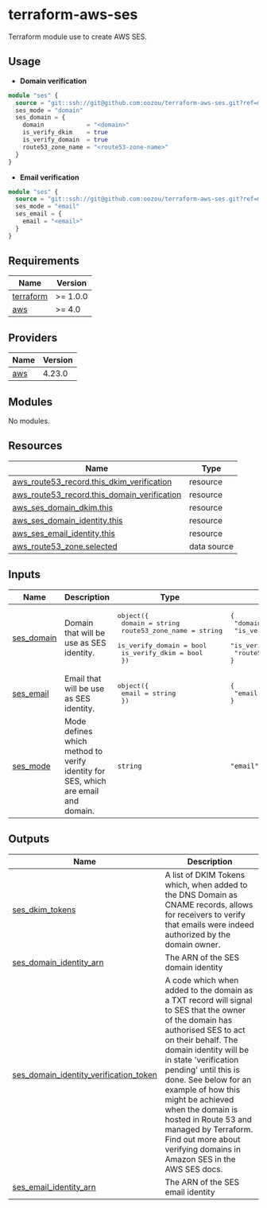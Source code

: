# terraform-aws-ses

Terraform module use to create AWS SES.

## Usage

- **Domain verification**

```terraform
module "ses" {
  source = "git::ssh://git@github.com:oozou/terraform-aws-ses.git?ref=main"
  ses_mode = "domain"
  ses_domain = {
    domain            = "<domain>"
    is_verify_dkim    = true
    is_verify_domain  = true
    route53_zone_name = "<route53-zone-name>"
  }
}
```

- **Email verification**

```terraform
module "ses" {
  source = "git::ssh://git@github.com:oozou/terraform-aws-ses.git?ref=main"
  ses_mode = "email"
  ses_email = {
    email = "<email>"
  }
}
```

<!-- BEGIN_TF_DOCS -->

## Requirements

| Name                                                                     | Version  |
| ------------------------------------------------------------------------ | -------- |
| <a name="requirement_terraform"></a> [terraform](#requirement_terraform) | >= 1.0.0 |
| <a name="requirement_aws"></a> [aws](#requirement_aws)                   | >= 4.0   |

## Providers

| Name                                             | Version |
| ------------------------------------------------ | ------- |
| <a name="provider_aws"></a> [aws](#provider_aws) | 4.23.0  |

## Modules

No modules.

## Resources

| Name                                                                                                                                      | Type        |
| ----------------------------------------------------------------------------------------------------------------------------------------- | ----------- |
| [aws_route53_record.this_dkim_verification](https://registry.terraform.io/providers/hashicorp/aws/latest/docs/resources/route53_record)   | resource    |
| [aws_route53_record.this_domain_verification](https://registry.terraform.io/providers/hashicorp/aws/latest/docs/resources/route53_record) | resource    |
| [aws_ses_domain_dkim.this](https://registry.terraform.io/providers/hashicorp/aws/latest/docs/resources/ses_domain_dkim)                   | resource    |
| [aws_ses_domain_identity.this](https://registry.terraform.io/providers/hashicorp/aws/latest/docs/resources/ses_domain_identity)           | resource    |
| [aws_ses_email_identity.this](https://registry.terraform.io/providers/hashicorp/aws/latest/docs/resources/ses_email_identity)             | resource    |
| [aws_route53_zone.selected](https://registry.terraform.io/providers/hashicorp/aws/latest/docs/data-sources/route53_zone)                  | data source |

## Inputs

| Name                                                            | Description                                                                       | Type                                                                                                                                | Default                                                                                                                         | Required |
| --------------------------------------------------------------- | --------------------------------------------------------------------------------- | ----------------------------------------------------------------------------------------------------------------------------------- | ------------------------------------------------------------------------------------------------------------------------------- | :------: |
| <a name="input_ses_domain"></a> [ses_domain](#input_ses_domain) | Domain that will be use as SES identity.                                          | <pre>object({<br> domain = string<br> route53_zone_name = string<br> is_verify_domain = bool<br> is_verify_dkim = bool<br> })</pre> | <pre>{<br> "domain": null,<br> "is_verify_dkim": false,<br> "is_verify_domain": false,<br> "route53_zone_name": null<br>}</pre> |    no    |
| <a name="input_ses_email"></a> [ses_email](#input_ses_email)    | Email that will be use as SES identity.                                           | <pre>object({<br> email = string<br> })</pre>                                                                                       | <pre>{<br> "email": null<br>}</pre>                                                                                             |    no    |
| <a name="input_ses_mode"></a> [ses_mode](#input_ses_mode)       | Mode defines which method to verify identity for SES, which are email and domain. | `string`                                                                                                                            | `"email"`                                                                                                                       |    no    |

## Outputs

| Name                                                                                                                                                  | Description                                                                                                                                                                                                                                                                                                                                                                                                                      |
| ----------------------------------------------------------------------------------------------------------------------------------------------------- | -------------------------------------------------------------------------------------------------------------------------------------------------------------------------------------------------------------------------------------------------------------------------------------------------------------------------------------------------------------------------------------------------------------------------------- |
| <a name="output_ses_dkim_tokens"></a> [ses_dkim_tokens](#output_ses_dkim_tokens)                                                                      | A list of DKIM Tokens which, when added to the DNS Domain as CNAME records, allows for receivers to verify that emails were indeed authorized by the domain owner.                                                                                                                                                                                                                                                               |
| <a name="output_ses_domain_identity_arn"></a> [ses_domain_identity_arn](#output_ses_domain_identity_arn)                                              | The ARN of the SES domain identity                                                                                                                                                                                                                                                                                                                                                                                               |
| <a name="output_ses_domain_identity_verification_token"></a> [ses_domain_identity_verification_token](#output_ses_domain_identity_verification_token) | A code which when added to the domain as a TXT record will signal to SES that the owner of the domain has authorised SES to act on their behalf. The domain identity will be in state 'verification pending' until this is done. See below for an example of how this might be achieved when the domain is hosted in Route 53 and managed by Terraform. Find out more about verifying domains in Amazon SES in the AWS SES docs. |
| <a name="output_ses_email_identity_arn"></a> [ses_email_identity_arn](#output_ses_email_identity_arn)                                                 | The ARN of the SES email identity                                                                                                                                                                                                                                                                                                                                                                                                |

<!-- END_TF_DOCS -->
